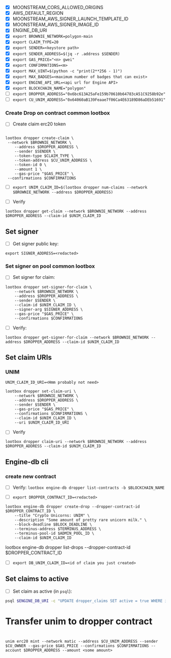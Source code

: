 - [x] MOONSTREAM_CORS_ALLOWED_ORIGINS
- [x] AWS_DEFAULT_REGION
- [x] MOONSTREAM_AWS_SIGNER_LAUNCH_TEMPLATE_ID
- [x] MOONSTREAM_AWS_SIGNER_IMAGE_ID
- [x] ENGINE_DB_URI
- [x] `export BROWNIE_NETWORK=polygon-main`
- [x] `export CLAIM_TYPE=20`
- [x] `export SENDER=<keystore path>`
- [x] `export SENDER_ADDRESS=$(jq -r .address $SENDER)`
- [x] `export GAS_PRICE="<n> gwei"`
- [x] `export CONFIRMATIONS=<m>`
- [x] `export MAX_UINT=$(python -c "print(2**256 - 1)")`
- [x] `export MAX_BADGES=<maximum number of badges that can exist>`
- [x] `export ENGINE_API_URL=<api url for Engine API>`
- [x] `export BLOCKCHAIN_NAME="polygon"`
- [ ] `export DROPPER_ADDRESS="0x6bc613A25aFe159b70610b64783cA51C9258b92e"`
- [ ] `export CU_UNIM_ADDRESS="0x64060aB139Feaae7f06Ca4E63189D86aDEb51691"`

### Create Drop on contract common lootbox

- [ ] Create claim erc20 token

```

lootbox dropper create-claim \
 --network $BROWNIE_NETWORK \
    --address $DROPPER_ADDRESS \
    --sender $SENDER \
    --token-type $CLAIM_TYPE \
    --token-address $CU_UNIM_ADDRESS \
    --token-id 0 \
    --amount 1 \
    --gas-price "$GAS_PRICE" \
 --confirmations $CONFIRMATIONS

```

- [ ] `export UNIM_CLAIM_ID=$(lootbox dropper num-claims --network $BROWNIE_NETWORK --address $DROPPER_ADDRESS)`

- [ ] Verify

```
lootbox dropper get-claim --network $BROWNIE_NETWORK --address $DROPPER_ADDRESS --claim-id $UNIM_CLAIM_ID
```

## Set signer

- [ ] Get signer public key:

```
export SIGNER_ADDRESS=<redacted>
```

### Set signer on pool common lootbox

- [ ] Set signer for claim:

```
lootbox dropper set-signer-for-claim \
    --network $BROWNIE_NETWORK \
    --address $DROPPER_ADDRESS \
    --sender $SENDER \
    --claim-id $UNIM_CLAIM_ID \
    --signer-arg $SIGNER_ADDRESS \
    --gas-price "$GAS_PRICE" \
    --confirmations $CONFIRMATIONS
```

- [ ] Verify:

```
lootbox dropper get-signer-for-claim --network $BROWNIE_NETWORK --address $DROPPER_ADDRESS --claim-id $UNIM_CLAIM_ID
```

## Set claim URIs

### UNIM

```
UNIM_CLAIM_ID_URI=<Hmm probably not need>
```

```
lootbox dropper set-claim-uri \
    --network $BROWNIE_NETWORK \
    --address $DROPPER_ADDRESS \
    --sender $SENDER \
    --gas-price "$GAS_PRICE" \
    --confirmations $CONFIRMATIONS \
    --claim-id $UNIM_CLAIM_ID \
    --uri $UNIM_CLAIM_ID_URI
```

- [ ] Verify

```
lootbox dropper claim-uri --network $BROWNIE_NETWORK --address $DROPPER_ADDRESS --claim-id $UNIM_CLAIM_ID
```

## Engine-db cli

### create new contract

- [ ] Verify: `lootbox engine-db dropper list-contracts -b $BLOCKCHAIN_NAME`

- [ ] `export DROPPER_CONTRACT_ID=<redacted>`

```
lootbox engine-db dropper create-drop --dropper-contract-id $DROPPER_CONTRACT_ID \
    --title "Crypto Unicorns: UNIM" \
    --description "Some amount of pretty rare unicorn milk." \
    --block-deadline $BLOCK_DEADLINE \
    --terminus-address $TERMINUS_ADDRESS \
    --terminus-pool-id $ADMIN_POOL_ID \
    --claim-id $UNIM_CLAIM_ID
```

lootbox engine-db dropper list-drops --dropper-contract-id $DROPPER_CONTRACT_ID

- [ ] `export DB_UNIM_CLAIM_ID=<id of claim you just created>`

## Set claims to active

- [ ] Set claim as active (in `psql`):

```bash
psql $ENGINE_DB_URI -c "UPDATE dropper_claims SET active = true WHERE id = '$DB_UNIM_CLAIM_ID';"
```

# Transfer unim to dropper contract

#

```
unim erc20 mint --network matic --address $CU_UNIM_ADDRESS --sender $CU_OWNER --gas-price $GAS_PRICE --confirmations $CONFIRMATIONS --account $DROPPER_ADDRESS --amount <some amount>
```

